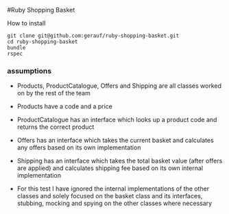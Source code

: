 #Ruby Shopping Basket

How to install

```
git clone git@github.com:gerauf/ruby-shopping-basket.git
cd ruby-shopping-basket
bundle
rspec
```


### assumptions

- Products, ProductCatalogue, Offers and Shipping are all classes worked on by the rest of the team

- Products have a code and a price

- ProductCatalogue has an interface which looks up a product code and returns the correct product

- Offers has an interface which takes the current basket and calculates any offers based on its own implementation

- Shipping has an interface which takes the total basket value (after offers are applied) and calculates shipping fee based on its own internal implementation

- For this test I have ignored the internal implementations of the other classes and solely focused on the basket class and its interfaces, stubbing, mocking and spying on the other classes where necessary
